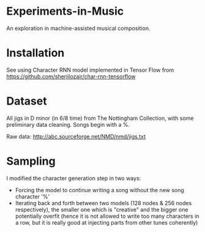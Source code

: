# Experiments-in-Music
An exploration in machine-assisted musical composition.

# Installation
See using Character RNN model implemented in Tensor Flow from https://github.com/sherjilozair/char-rnn-tensorflow


# Dataset
All jigs in D minor (in 6/8 time) from The Nottingham Collection, with some preliminary data cleaning. Songs begin with a %.

Raw data: http://abc.sourceforge.net/NMD/nmd/jigs.txt


# Sampling
I modified the character generation step in two ways:
- Forcing the model to continue writing a song without the new song character '%'
- Iterating back and forth between two models (128 nodes & 256 nodes respectively), the smaller one which is "creative" and the bigger one potentially overfit (hence it is not allowed to write too many characters in a row, but it is really good at injecting parts from other tunes coherently)
